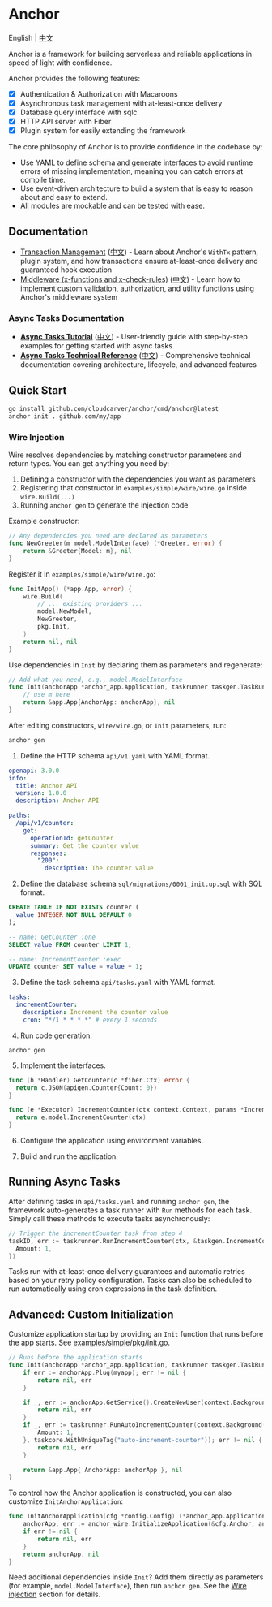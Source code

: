 # Anchor 

English | [中文](README.zh.md)

Anchor is a framework for building serverless and reliable applications in speed of light with confidence.

Anchor provides the following features:

- [x] Authentication & Authorization with Macaroons
- [x] Asynchronous task management with at-least-once delivery
- [x] Database query interface with sqlc
- [x] HTTP API server with Fiber
- [x] Plugin system for easily extending the framework

The core philosophy of Anchor is to provide confidence in the codebase by:

- Use YAML to define schema and generate interfaces to avoid runtime errors of missing implementation, meaning you can catch errors at compile time.
- Use event-driven architecture to build a system that is easy to reason about and easy to extend.
- All modules are mockable and can be tested with ease.

## Documentation

- [Transaction Management](docs/transaction.md) ([中文](docs/transaction.zh.md)) - Learn about Anchor's `WithTx` pattern, plugin system, and how transactions ensure at-least-once delivery and guaranteed hook execution
- [Middleware (x-functions and x-check-rules)](docs/middleware.md) ([中文](docs/middleware.zh.md)) - Learn how to implement custom validation, authorization, and utility functions using Anchor's middleware system

### Async Tasks Documentation

- **[Async Tasks Tutorial](docs/async-tasks-tutorial.md)** ([中文](docs/async-tasks-tutorial.zh.md)) - User-friendly guide with step-by-step examples for getting started with async tasks
- **[Async Tasks Technical Reference](docs/async-tasks-technical.md)** ([中文](docs/async-tasks-technical.zh.md)) - Comprehensive technical documentation covering architecture, lifecycle, and advanced features

## Quick Start

```bash
go install github.com/cloudcarver/anchor/cmd/anchor@latest
anchor init . github.com/my/app
```

### Wire Injection

Wire resolves dependencies by matching constructor parameters and return types. You can get anything you need by:

1. Defining a constructor with the dependencies you want as parameters
2. Registering that constructor in `examples/simple/wire/wire.go` inside `wire.Build(...)`
3. Running `anchor gen` to generate the injection code

Example constructor:

```go
// Any dependencies you need are declared as parameters
func NewGreeter(m model.ModelInterface) (*Greeter, error) {
    return &Greeter{Model: m}, nil
}
```

Register it in `examples/simple/wire/wire.go`:

```go
func InitApp() (*app.App, error) {
    wire.Build(
        // ... existing providers ...
        model.NewModel,
        NewGreeter,
        pkg.Init,
    )
    return nil, nil
}
```

Use dependencies in `Init` by declaring them as parameters and regenerate:

```go
// Add what you need, e.g., model.ModelInterface
func Init(anchorApp *anchor_app.Application, taskrunner taskgen.TaskRunner, m model.ModelInterface, myapp anchor_app.Plugin) (*app.App, error) {
    // use m here
    return &app.App{AnchorApp: anchorApp}, nil
}
```

After editing constructors, `wire/wire.go`, or `Init` parameters, run:

```bash
anchor gen
```

1. Define the HTTP schema `api/v1.yaml` with YAML format.

  ```yaml
  openapi: 3.0.0
  info:
    title: Anchor API
    version: 1.0.0
    description: Anchor API

  paths:
    /api/v1/counter:
      get:
        operationId: getCounter
        summary: Get the counter value
        responses:
          "200":
            description: The counter value
  ```

2. Define the database schema `sql/migrations/0001_init.up.sql` with SQL format.

  ```sql
  CREATE TABLE IF NOT EXISTS counter (
    value INTEGER NOT NULL DEFAULT 0
  );
  ```

  ```sql
  -- name: GetCounter :one
  SELECT value FROM counter LIMIT 1;

  -- name: IncrementCounter :exec
  UPDATE counter SET value = value + 1;
  ```

3. Define the task schema `api/tasks.yaml` with YAML format.

  ```yaml
  tasks:
    incrementCounter:
      description: Increment the counter value
      cron: "*/1 * * * *" # every 1 seconds
  ```

4. Run code generation.

```
anchor gen
```

5. Implement the interfaces.

  ```go
  func (h *Handler) GetCounter(c *fiber.Ctx) error {
    return c.JSON(apigen.Counter{Count: 0})
  }
  ```

  ```go
  func (e *Executor) IncrementCounter(ctx context.Context, params *IncrementCounterParameters) error {
    return e.model.IncrementCounter(ctx)
  }
  ```

6. Configure the application using environment variables.

7. Build and run the application.

## Running Async Tasks

After defining tasks in `api/tasks.yaml` and running `anchor gen`, the framework auto-generates a task runner with `Run` methods for each task. Simply call these methods to execute tasks asynchronously:

```go
// Trigger the incrementCounter task from step 4
taskID, err := taskrunner.RunIncrementCounter(ctx, &taskgen.IncrementCounterParameters{
  Amount: 1,
})
```

Tasks run with at-least-once delivery guarantees and automatic retries based on your retry policy configuration. Tasks can also be scheduled to run automatically using cron expressions in the task definition.


## Advanced: Custom Initialization

Customize application startup by providing an `Init` function that runs before the app starts. See [examples/simple/pkg/init.go](examples/simple/pkg/init.go).

```go
// Runs before the application starts
func Init(anchorApp *anchor_app.Application, taskrunner taskgen.TaskRunner, myapp anchor_app.Plugin) (*app.App, error) {
    if err := anchorApp.Plug(myapp); err != nil {
        return nil, err
    }

    if _, err := anchorApp.GetService().CreateNewUser(context.Background(), "test", "test"); err != nil {
        return nil, err
    }
    if _, err := taskrunner.RunAutoIncrementCounter(context.Background(), &taskgen.AutoIncrementCounterParameters{
        Amount: 1,
    }, taskcore.WithUniqueTag("auto-increment-counter")); err != nil {
        return nil, err
    }

    return &app.App{ AnchorApp: anchorApp }, nil
}
```

To control how the Anchor application is constructed, you can also customize `InitAnchorApplication`:

```go
func InitAnchorApplication(cfg *config.Config) (*anchor_app.Application, error) {
    anchorApp, err := anchor_wire.InitializeApplication(&cfg.Anchor, anchor_config.DefaultLibConfig())
    if err != nil {
        return nil, err
    }
    return anchorApp, nil
}
```

Need additional dependencies inside `Init`? Add them directly as parameters (for example, `model.ModelInterface`), then run `anchor gen`. See the [Wire injection](#wire-injection) section for details.
